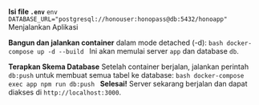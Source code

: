 **Isi file `.env`**
    ```env
    DATABASE_URL="postgresql://honouser:honopass@db:5432/honoapp"
    ```
Menjalankan Aplikasi

**Bangun dan jalankan container** dalam mode detached (-d):
    ```bash
    docker-compose up -d --build
    ```
    Ini akan memulai server `app` dan database `db`.

**Terapkan Skema Database**
    Setelah container berjalan, jalankan perintah `db:push` untuk membuat semua tabel ke database:
    ```bash
    docker-compose exec app npm run db:push
    ```
**Selesai!**
    Server sekarang berjalan dan dapat diakses di `http://localhost:3000`.